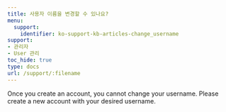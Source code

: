 ```yaml
---
title: 사용자 이름을 변경할 수 있나요?
menu:
  support:
    identifier: ko-support-kb-articles-change_username
support:
- 관리자
- User 관리
toc_hide: true
type: docs
url: /support/:filename
---
```


Once you create an account, you cannot change your username. Please create a new account with your desired username.